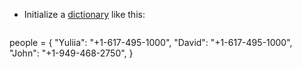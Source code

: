- Initialize a [dictionary](computer-science/docs/basics/data-structures/dictionaries.md) like this:
```python
```
people = {
    "Yuliia": "+1-617-495-1000",
    "David": "+1-617-495-1000",
    "John": "+1-949-468-2750",
}

```